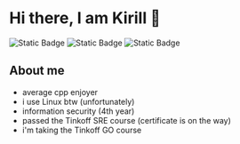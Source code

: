 # Hi there, I am Kirill 👋
![Static Badge](https://img.shields.io/badge/CPP-gray?style=for-the-badge&logo=c%2B%2B&logoColor=red)
![Static Badge](https://img.shields.io/badge/GO-blue?style=for-the-badge&logo=go&logoColor=white)
![Static Badge](https://img.shields.io/badge/SRE-black?style=for-the-badge)

## About me
- average cpp enjoyer
- i use Linux btw (unfortunately)
- information security (4th year)
- passed the Tinkoff SRE course (certificate is on the way)
- i'm taking the Tinkoff GO course

<!--
**KirillVelichk0/KirillVelichk0** is a ✨ _special_ ✨ repository because its `README.md` (this file) appears on your GitHub profile.

Here are some ideas to get you started:

- 🔭 I’m currently working on ...
- 🌱 I’m currently learning ...
- 👯 I’m looking to collaborate on ...
- 🤔 I’m looking for help with ...
- 💬 Ask me about ...
- 📫 How to reach me: ...
- 😄 Pronouns: ...
- ⚡ Fun fact: ...
-->
